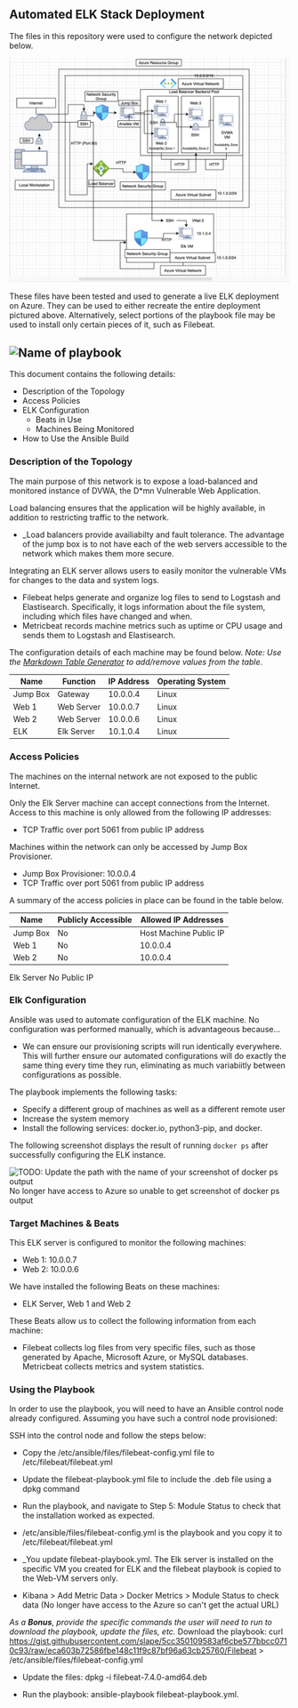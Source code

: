 ## Automated ELK Stack Deployment

The files in this repository were used to configure the network depicted below.

![Name of diagram](Images/cloud-infrastructure.png)

These files have been tested and used to generate a live ELK deployment on Azure. They can be used to either recreate the entire deployment pictured above. Alternatively, select portions of the playbook file may be used to install only certain pieces of it, such as Filebeat.

![Name of playbook](Images/install-elk.yml)
  - 
  
This document contains the following details:
- Description of the Topology
- Access Policies
- ELK Configuration
  - Beats in Use
  - Machines Being Monitored
- How to Use the Ansible Build


### Description of the Topology

The main purpose of this network is to expose a load-balanced and monitored instance of DVWA, the D*mn Vulnerable Web Application.

Load balancing ensures that the application will be highly available, in addition to restricting traffic to the network.
- _Load balancers provide availiabilty and fault tolerance. The advantage of the jump box is to not have each of the web servers accessible to the network which makes them more secure. 

Integrating an ELK server allows users to easily monitor the vulnerable VMs for changes to the data and system logs.
- Filebeat helps generate and organize log files to send to Logstash and Elastisearch. Specifically, it logs information about the file system, including which files have changed and when. 
- Metricbeat records machine metrics such as uptime or CPU usage and sends them to Logstash and Elastisearch. 

The configuration details of each machine may be found below.
_Note: Use the [Markdown Table Generator](http://www.tablesgenerator.com/markdown_tables) to add/remove values from the table_.

| Name     | Function | IP Address | Operating System |
|----------|----------|------------|------------------|
| Jump Box | Gateway  | 10.0.0.4   | Linux            |
| Web 1    |Web Server| 10.0.0.7   | Linux            |
| Web 2    |Web Server| 10.0.0.6   | Linux            |
| ELK      |Elk Server| 10.1.0.4   | Linux            |

### Access Policies

The machines on the internal network are not exposed to the public Internet. 

Only the Elk Server machine can accept connections from the Internet. Access to this machine is only allowed from the following IP addresses:
- TCP Traffic over port 5061 from public IP address

Machines within the network can only be accessed by Jump Box Provisioner.
- Jump Box Provisioner: 10.0.0.4
- TCP Traffic over port 5061 from public IP address

A summary of the access policies in place can be found in the table below.

| Name     | Publicly Accessible | Allowed IP Addresses |
|----------|---------------------|----------------------|
| Jump Box | No                  |Host Machine Public IP|
| Web 1    | No                  | 10.0.0.4             |
| Web 2    | No                  | 10.0.0.4             |
Elk Server   No                    Public IP 

### Elk Configuration

Ansible was used to automate configuration of the ELK machine. No configuration was performed manually, which is advantageous because...
- We can ensure our provisioning scripts will run identically everywhere. This will further ensure our automated configurations will do exactly the same thing every time they run, eliminating as much variabiitly between configurations as possible. 

The playbook implements the following tasks:
- Specify a different group of machines as well as a different remote user
- Increase the system memory
- Install the following services: docker.io, python3-pip, and docker. 

The following screenshot displays the result of running `docker ps` after successfully configuring the ELK instance.

![TODO: Update the path with the name of your screenshot of docker ps output](Images/docker_ps_output.png)
No longer have access to Azure so unable to get screenshot of docker ps output

### Target Machines & Beats
This ELK server is configured to monitor the following machines:
- Web 1: 10.0.0.7
- Web 2: 10.0.0.6

We have installed the following Beats on these machines:
- ELK Server, Web 1 and Web 2

These Beats allow us to collect the following information from each machine:
- Filebeat collects log files from very specific files, such as those generated by Apache, Microsoft Azure, or MySQL databases. Metricbeat collects metrics and system statistics. 

### Using the Playbook
In order to use the playbook, you will need to have an Ansible control node already configured. Assuming you have such a control node provisioned: 

SSH into the control node and follow the steps below:
- Copy the /etc/ansible/files/filebeat-config.yml file to /etc/filebeat/filebeat.yml
- Update the filebeat-playbook.yml file to include the .deb file using a dpkg command
- Run the playbook, and navigate to Step 5: Module Status to check that the installation worked as expected.

- /etc/ansible/files/filebeat-config.yml is the playbook and you copy it to /etc/filebeat/filebeat.yml
- _You update filebeat-playbook.yml. The Elk server is installed on the specific VM you created for ELK and the filebeat playbook is copied to the Web-VM servers only. 
- Kibana > Add Metric Data > Docker Metrics > Module Status to check data (No longer have access to the Azure so can't get the actual URL)

_As a **Bonus**, provide the specific commands the user will need to run to download the playbook, update the files, etc._ Download the playbook: curl https://gist.githubusercontent.com/slape/5cc350109583af6cbe577bbcc0710c93/raw/eca603b72586fbe148c11f9c87bf96a63cb25760/Filebeat > /etc/ansible/files/filebeat-config.yml

- Update the files: dpkg -i filebeat-7.4.0-amd64.deb

- Run the playbook: ansible-playbook filebeat-playbook.yml.